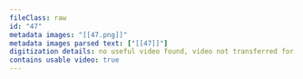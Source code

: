 ```yaml
---
fileClass: raw
id: "47"
metadata images: "[[47.png]]"
metadata images parsed text: ["[[47]]"]
digitization details: no useful video found, video not transferred for parsing
contains usable video: true
---
```


